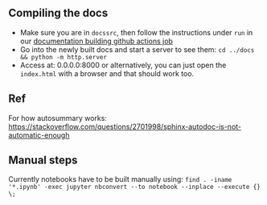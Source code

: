 ## Compiling the docs
- Make sure you are in `docssrc`, then follow the instructions under `run` in our [documentation building github actions job](https://github.com/mindsdb/mindsdb_xai/blob/stable/.github/workflows/docs.yml#L21)
- Go into the newly built docs and start a server to see them: `cd ../docs && python -m http.server`
- Access at: 0.0.0.0:8000 or alternatively, you can just open the `index.html` with a browser and that should work too.

## Ref

For how autosummary works: https://stackoverflow.com/questions/2701998/sphinx-autodoc-is-not-automatic-enough

## Manual steps

Currently notebooks have to be built manually using: `find . -iname '*.ipynb' -exec jupyter nbconvert --to notebook --inplace --execute {} \;`